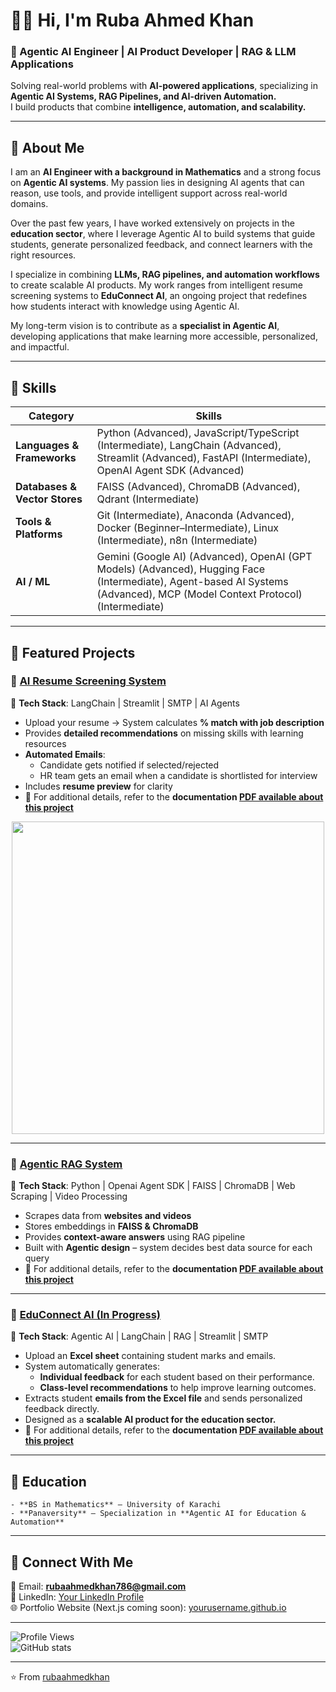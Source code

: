 # 👩‍💻 Hi, I'm Ruba Ahmed Khan  
### 🚀 Agentic AI Engineer | AI Product Developer | RAG & LLM Applications  

Solving real-world problems with **AI-powered applications**, specializing in **Agentic AI Systems, RAG Pipelines, and AI-driven Automation.**  
I build products that combine **intelligence, automation, and scalability.**  

---

## 🔹 About Me  

I am an **AI Engineer with a background in Mathematics** and a strong focus on **Agentic AI systems**. My passion lies in designing AI agents that can reason, use tools, and provide intelligent support across real-world domains.  

Over the past few years, I have worked extensively on projects in the **education sector**, where I leverage Agentic AI to build systems that guide students, generate personalized feedback, and connect learners with the right resources.  

I specialize in combining **LLMs, RAG pipelines, and automation workflows** to create scalable AI products. My work ranges from intelligent resume screening systems to **EduConnect AI**, an ongoing project that redefines how students interact with knowledge using Agentic AI.  

My long-term vision is to contribute as a **specialist in Agentic AI**, developing applications that make learning more accessible, personalized, and impactful.


---

## 🔹 Skills  

| **Category**              | **Skills**                                                                 |
|----------------------------|----------------------------------------------------------------------------|
| **Languages & Frameworks** | Python (Advanced), JavaScript/TypeScript (Intermediate), LangChain (Advanced), Streamlit (Advanced), FastAPI (Intermediate), OpenAI Agent SDK (Advanced) |
| **Databases & Vector Stores** | FAISS (Advanced), ChromaDB (Advanced), Qdrant (Intermediate)             |
| **Tools & Platforms**      | Git (Intermediate), Anaconda (Advanced), Docker (Beginner–Intermediate), Linux (Intermediate), n8n (Intermediate) |
| **AI / ML**                | Gemini (Google AI) (Advanced), OpenAI (GPT Models) (Advanced), Hugging Face (Intermediate), Agent-based AI Systems (Advanced), MCP (Model Context Protocol) (Intermediate) |

---

## 🔹 Featured Projects  

### 📌 [AI Resume Screening System](https://github.com/rubaahmedkhan/langchain-resume-screener.git)  
🔹 **Tech Stack**: LangChain | Streamlit | SMTP | AI Agents  
- Upload your resume → System calculates **% match with job description**  
- Provides **detailed recommendations** on missing skills with learning resources  
- **Automated Emails**:  
  - Candidate gets notified if selected/rejected  
  - HR team gets an email when a candidate is shortlisted for interview  
- Includes **resume preview** for clarity
- 📄 For additional details, refer to the **documentation [PDF available about this project](https://github.com/rubaahmedkhan/langchain-resume-screener/blob/b838cfe053ca6a0ecdc5bc8e6b39d35c63022cba/Resume%20Screening%20System.pdf)**

<p align="center">
  <img src="https://github.com/user-attachments/assets/f50bafe0-2541-4c86-ba23-88956239b14c" width="500" />
</p>




---

### 📌 [Agentic RAG System](https://github.com/rubaahmedkhan/Agentic-RAG-System.git)  
🔹 **Tech Stack**: Python | Openai Agent SDK | FAISS | ChromaDB | Web Scraping | Video Processing  
- Scrapes data from **websites and videos**  
- Stores embeddings in **FAISS & ChromaDB**  
- Provides **context-aware answers** using RAG pipeline  
- Built with **Agentic design** – system decides best data source for each query
-  📄 For additional details, refer to the **documentation [PDF available about this project](https://github.com/rubaahmedkhan/Agentic-RAG-System.git)**  



---

### 📌 [EduConnect AI (In Progress)](https://github.com/rubaahmedkhan/educonnect_ai.git)  

🔹 **Tech Stack**: Agentic AI | LangChain | RAG | Streamlit | SMTP  

- Upload an **Excel sheet** containing student marks and emails.  
- System automatically generates:  
  -  **Individual feedback** for each student based on their performance.  
  -  **Class-level recommendations** to help improve learning outcomes.  
- Extracts student **emails from the Excel file** and sends personalized feedback directly.  
- Designed as a **scalable AI product for the education sector.**  
- 📄 For additional details, refer to the **documentation [PDF available about this project](https://github.com/rubaahmedkhan/educonnect_ai/blob/33b470d0b0e2642eff6e7a9448c522a5208c94cf/EduConnect_AI_PRD.pdf)**  


---

## 🔹 Education  
    - **BS in Mathematics** – University of Karachi  
    - **Panaversity** — Specialization in **Agentic AI for Education & Automation**  


---

## 🔹 Connect With Me  
📧 Email: **rubaahmedkhan786@gmail.com**  
💼 LinkedIn: [Your LinkedIn Profile](www.linkedin.com/in/rubaukhan)  
🌐 Portfolio Website (Next.js coming soon): [yourusername.github.io](https://github.com/rubaahmedkhan)  

---

![Profile Views](https://komarev.com/ghpvc/?username=rubaahmedkhan&color=blue)  
![GitHub stats](https://github-readme-stats.vercel.app/api?username=rubaahmedkhan&show_icons=true&theme=radical)  

---
⭐ From [rubaahmedkhan](https://github.com/rubaahmedkhan)

